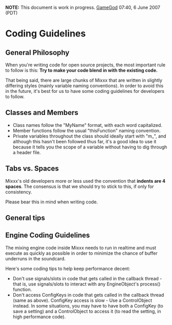 **NOTE:** This document is work in progress. [GameGod](/User/GameGod)
07:40, 6 June 2007 (PDT)

# Coding Guidelines

## General Philosophy

When you're writing code for open source projects, the most important
rule to follow is this: **Try to make your code blend in with the
existing code.**

That being said, there are large chunks of Mixxx that are written in
slightly differing styles (mainly variable naming conventions). In order
to avoid this in the future, it's best for us to have some coding
guidelines for developers to follow.

## Classes and Members

  - Class names follow the "MyName" format, with each word capitalized. 
  - Member functions follow the usual "thisFunction" naming convention. 
  - Private variables throughout the class should ideally start with
    "m\_", and although this hasn't been followed thus far, it's a good
    idea to use it because it tells you the scope of a variable without
    having to dig through a header file.

## Tabs vs. Spaces

Mixxx's old developers more or less used the convention that **indents
are 4 spaces**. The consensus is that we should try to stick to this, if
only for consistency.

Please bear this in mind when writing code.

## General tips

## Engine Coding Guidelines

The mixing engine code inside Mixxx needs to run in realtime and must
execute as quickly as possible in order to minimize the chance of buffer
underruns in the soundcard.

Here's some coding tips to help keep performance decent:

  - Don't use signals/slots in code that gets called in the callback
    thread - that is, use signals/slots to interact with any
    EngineObject's process() function.
  - Don't access ConfigKeys in code that gets called in the callback
    thread (same as above). ConfigKey access is slow - Use a
    ControlObject instead. In some situations, you may have to have both
    a ConfigKey (to save a setting) and a ControlObject to access it (to
    read the setting, in high performance code).
